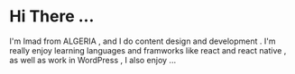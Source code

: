 # Hi There ... 

I'm Imad from ALGERIA , and I do content design and development . I'm really enjoy learning languages and framworks like react and react native , as well as work in WordPress , I also enjoy ...  
